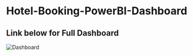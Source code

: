 # Hotel-Booking-PowerBI-Dashboard
## Link below for Full Dashboard
![Dashboard](https://app.powerbi.com/groups/me/reports/b35c8c34-8dec-446e-ad2b-9811b16b6636/56ef9bde80e0b4e9c074?experience=power-bi)

